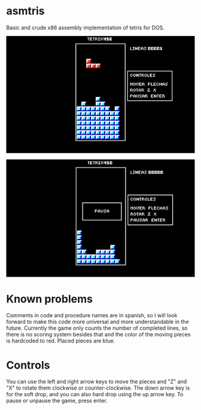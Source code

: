 # asmtris
Basic and crude x86 assembly implementation of tetris for DOS.

![Alt text](/tetris.png?raw=true "Game running on DOSBox")

![Alt text](/pausa.png?raw=true "Paused game")

# Known problems
Comments in code and procedure names are in spanish, so I will look forward to make this code more universal and more understandable in the future. Currently the game only counts the number of completed lines, so there is no scoring system besides that and the color of the moving pieces is hardcoded to red. Placed pieces are blue.

# Controls
You can use the left and right arrow keys to move the pieces and "Z" and "X" to rotate them clockwise or counter-clockwise.
The down arrow key is for the soft drop, and you can also hard drop using the up arrow key.
To pause or unpause the game, press enter.
